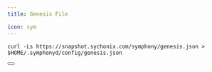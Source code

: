 ```yaml
---
title: Genesis File

icon: sym
---
```


<div class="code-block-wrapper">
  <pre><code>curl -Ls https://snapshot.sychonix.com/symphony/genesis.json > $HOME/.symphonyd/config/genesis.json</code></pre>
  <button class="copy-btn"><i class="fas fa-copy"></i></button>
</div>
